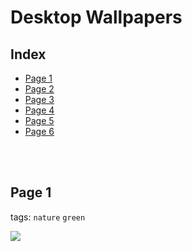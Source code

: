 # Desktop Wallpapers

## Index

  - [Page 1](https://github.com/D3Ext/aesthetic-wallpapers/blob/main/Pages/page1.md)
  - [Page 2](https://github.com/D3Ext/aesthetic-wallpapers/blob/main/pages/Page2.md)
  - [Page 3](https://github.com/D3Ext/aesthetic-wallpapers/blob/main/pages/Page3.md)
  - [Page 4](https://github.com/D3Ext/aesthetic-wallpapers/blob/main/pages/Page4.md)
  - [Page 5](https://github.com/D3Ext/aesthetic-wallpapers/blob/main/pages/Page5.md)
  - [Page 6](https://github.com/D3Ext/aesthetic-wallpapers/blob/main/pages/Page6.md)

<br><br>

## Page 1

tags: `nature` `green`

<img src="https://raw.githubusercontent.com/sarkans404/wallpapers/main/Image/1325116.png">
